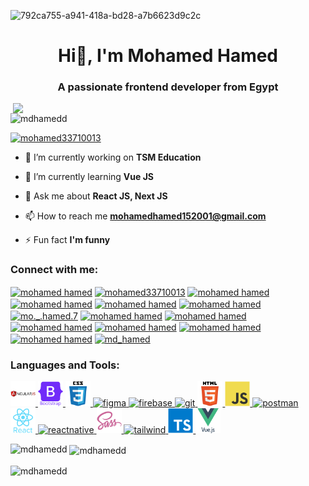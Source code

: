 ![792ca755-a941-418a-bd28-a7b6623d9c2c](https://github.com/Mdhamedd/Mdhamedd/assets/115209009/464a2c7c-6516-4949-b1ae-698f82092412)
<h1 align="center">Hi👋, I'm Mohamed Hamed</h1>
<h3 align="center">A passionate frontend developer from Egypt</h3>
<img align="right" width="500px" src="https://miro.medium.com/v2/resize:fit:640/format:webp/1*ZSVmWGcc1weENb0ShawWxw.gif">
<p align="left"> 
<img src="https://komarev.com/ghpvc/?username=mdhamedd&label=Profile%20views&color=0e75b6&style=flat" alt="mdhamedd" /> </p>
<p align="left"> <a href="https://twitter.com/mohamed33710013" target="blank"><img src="https://img.shields.io/twitter/follow/mohamed33710013?logo=twitter&style=for-the-badge" alt="mohamed33710013" /></a> </p>

- 🔭 I’m currently working on **TSM Education**

- 🌱 I’m currently learning **Vue JS**

- 💬 Ask me about **React JS, Next JS**

- 📫 How to reach me **mohamedhamed152001@gmail.com**

- ⚡ Fun fact **I'm funny**

<h3 align="left">Connect with me:</h3>
<p align="left">
<a href="https://codepen.io/mohamed hamed" target="blank"><img align="center" src="https://raw.githubusercontent.com/rahuldkjain/github-profile-readme-generator/master/src/images/icons/Social/codepen.svg" alt="mohamed hamed" height="30" width="40" /></a>
<a href="https://twitter.com/mohamed33710013" target="blank"><img align="center" src="https://raw.githubusercontent.com/rahuldkjain/github-profile-readme-generator/master/src/images/icons/Social/twitter.svg" alt="mohamed33710013" height="30" width="40" /></a>
<a href="https://linkedin.com/in/mohamed hamed" target="blank"><img align="center" src="https://raw.githubusercontent.com/rahuldkjain/github-profile-readme-generator/master/src/images/icons/Social/linked-in-alt.svg" alt="mohamed hamed" height="30" width="40" /></a>
<a href="https://stackoverflow.com/users/mohamed hamed" target="blank"><img align="center" src="https://raw.githubusercontent.com/rahuldkjain/github-profile-readme-generator/master/src/images/icons/Social/stack-overflow.svg" alt="mohamed hamed" height="30" width="40" /></a>
<a href="https://codesandbox.com/mohamed hamed" target="blank"><img align="center" src="https://raw.githubusercontent.com/rahuldkjain/github-profile-readme-generator/master/src/images/icons/Social/codesandbox.svg" alt="mohamed hamed" height="30" width="40" /></a>
<a href="https://fb.com/mohamed hamed" target="blank"><img align="center" src="https://raw.githubusercontent.com/rahuldkjain/github-profile-readme-generator/master/src/images/icons/Social/facebook.svg" alt="mohamed hamed" height="30" width="40" /></a>
<a href="https://instagram.com/mo._.hamed.7" target="blank"><img align="center" src="https://raw.githubusercontent.com/rahuldkjain/github-profile-readme-generator/master/src/images/icons/Social/instagram.svg" alt="mo._.hamed.7" height="30" width="40" /></a>
<a href="https://dribbble.com/mohamed hamed" target="blank"><img align="center" src="https://raw.githubusercontent.com/rahuldkjain/github-profile-readme-generator/master/src/images/icons/Social/dribbble.svg" alt="mohamed hamed" height="30" width="40" /></a>
<a href="https://www.behance.net/mohamed hamed" target="blank"><img align="center" src="https://raw.githubusercontent.com/rahuldkjain/github-profile-readme-generator/master/src/images/icons/Social/behance.svg" alt="mohamed hamed" height="30" width="40" /></a>
<a href="https://www.youtube.com/c/mohamed hamed" target="blank"><img align="center" src="https://raw.githubusercontent.com/rahuldkjain/github-profile-readme-generator/master/src/images/icons/Social/youtube.svg" alt="mohamed hamed" height="30" width="40" /></a>
<a href="https://www.hackerrank.com/mohamed hamed" target="blank"><img align="center" src="https://raw.githubusercontent.com/rahuldkjain/github-profile-readme-generator/master/src/images/icons/Social/hackerrank.svg" alt="mohamed hamed" height="30" width="40" /></a>
<a href="https://codeforces.com/profile/mohamed hamed" target="blank"><img align="center" src="https://raw.githubusercontent.com/rahuldkjain/github-profile-readme-generator/master/src/images/icons/Social/codeforces.svg" alt="mohamed hamed" height="30" width="40" /></a>
<a href="https://www.leetcode.com/mohamed hamed" target="blank"><img align="center" src="https://raw.githubusercontent.com/rahuldkjain/github-profile-readme-generator/master/src/images/icons/Social/leet-code.svg" alt="mohamed hamed" height="30" width="40" /></a>
<a href="https://discord.gg/md_hamed" target="blank"><img align="center" src="https://raw.githubusercontent.com/rahuldkjain/github-profile-readme-generator/master/src/images/icons/Social/discord.svg" alt="md_hamed" height="30" width="40" /></a>
</p>

<h3 align="left">Languages and Tools:</h3>
<p align="left"> <a href="https://angular.io" target="_blank" rel="noreferrer"> <img src="https://raw.githubusercontent.com/devicons/devicon/master/icons/angularjs/angularjs-original-wordmark.svg" alt="angularjs" width="40" height="40"/> </a> <a href="https://getbootstrap.com" target="_blank" rel="noreferrer"> <img src="https://raw.githubusercontent.com/devicons/devicon/master/icons/bootstrap/bootstrap-plain-wordmark.svg" alt="bootstrap" width="40" height="40"/> </a> <a href="https://www.w3schools.com/css/" target="_blank" rel="noreferrer"> <img src="https://raw.githubusercontent.com/devicons/devicon/master/icons/css3/css3-original-wordmark.svg" alt="css3" width="40" height="40"/> </a> <a href="https://www.figma.com/" target="_blank" rel="noreferrer"> <img src="https://www.vectorlogo.zone/logos/figma/figma-icon.svg" alt="figma" width="40" height="40"/> </a> <a href="https://firebase.google.com/" target="_blank" rel="noreferrer"> <img src="https://www.vectorlogo.zone/logos/firebase/firebase-icon.svg" alt="firebase" width="40" height="40"/> </a> <a href="https://git-scm.com/" target="_blank" rel="noreferrer"> <img src="https://www.vectorlogo.zone/logos/git-scm/git-scm-icon.svg" alt="git" width="40" height="40"/> </a> <a href="https://www.w3.org/html/" target="_blank" rel="noreferrer"> <img src="https://raw.githubusercontent.com/devicons/devicon/master/icons/html5/html5-original-wordmark.svg" alt="html5" width="40" height="40"/> </a> <a href="https://developer.mozilla.org/en-US/docs/Web/JavaScript" target="_blank" rel="noreferrer"> <img src="https://raw.githubusercontent.com/devicons/devicon/master/icons/javascript/javascript-original.svg" alt="javascript" width="40" height="40"/> </a>  <a href="https://www.photoshop.com/en" target="_blank" rel="noreferrer">  </a> <a href="https://postman.com" target="_blank" rel="noreferrer"> <img src="https://www.vectorlogo.zone/logos/getpostman/getpostman-icon.svg" alt="postman" width="40" height="40"/> </a> <a href="https://reactjs.org/" target="_blank" rel="noreferrer"> <img src="https://raw.githubusercontent.com/devicons/devicon/master/icons/react/react-original-wordmark.svg" alt="react" width="40" height="40"/> </a> <a href="https://reactnative.dev/" target="_blank" rel="noreferrer"> <img src="https://reactnative.dev/img/header_logo.svg" alt="reactnative" width="40" height="40"/> </a> <a href="https://sass-lang.com" target="_blank" rel="noreferrer"> <img src="https://raw.githubusercontent.com/devicons/devicon/master/icons/sass/sass-original.svg" alt="sass" width="40" height="40"/> </a> <a href="https://tailwindcss.com/" target="_blank" rel="noreferrer"> <img src="https://www.vectorlogo.zone/logos/tailwindcss/tailwindcss-icon.svg" alt="tailwind" width="40" height="40"/> </a> <a href="https://www.typescriptlang.org/" target="_blank" rel="noreferrer"> <img src="https://raw.githubusercontent.com/devicons/devicon/master/icons/typescript/typescript-original.svg" alt="typescript" width="40" height="40"/> </a> <a href="https://vuejs.org/" target="_blank" rel="noreferrer"> <img src="https://raw.githubusercontent.com/devicons/devicon/master/icons/vuejs/vuejs-original-wordmark.svg" alt="vuejs" width="40" height="40"/> </a> </p>

<p><img align="left" src="https://github-readme-stats.vercel.app/api/top-langs?username=mdhamedd&show_icons=true&locale=en&layout=compact" alt="mdhamedd" /></p>

<p>&nbsp;<img align="center" src="https://github-readme-stats.vercel.app/api?username=mdhamedd&show_icons=true&locale=en" alt="mdhamedd" /></p>

<p><img align="center" src="https://github-readme-streak-stats.herokuapp.com/?user=mdhamedd&" alt="mdhamedd" /></p>
